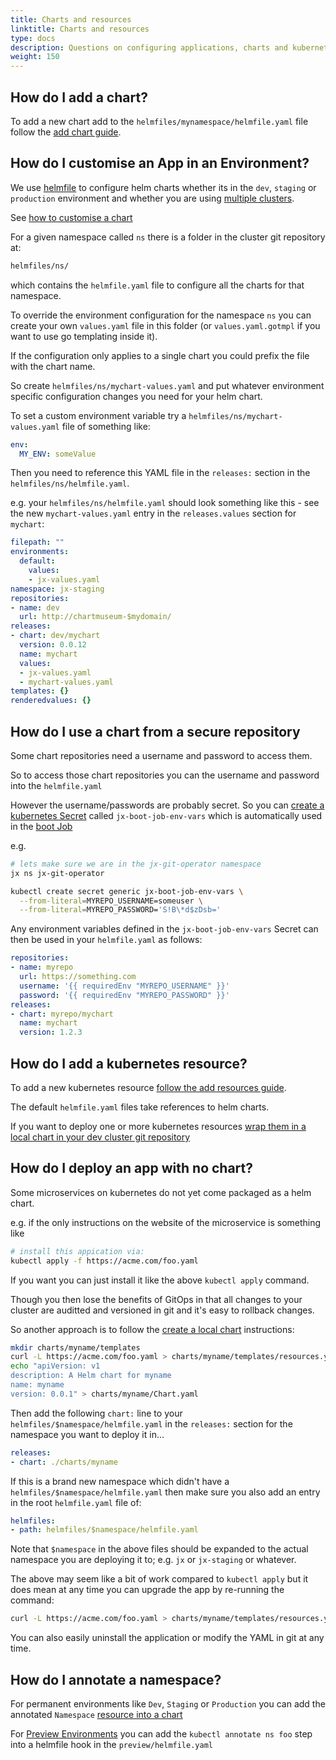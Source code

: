 ```yaml
---
title: Charts and resources
linktitle: Charts and resources
type: docs
description: Questions on configuring applications, charts and kubernetes resources
weight: 150
---
```


## How do I add a chart?

To add a new chart add to the `helmfiles/mynamespace/helmfile.yaml` file follow the [add chart guide](/v3/develop/apps/#adding-charts).

## How do I customise an App in an Environment?

We use [helmfile](https://github.com/roboll/helmfile) to configure helm charts whether its in the `dev`, `staging` or `production` environment and whether you are using [multiple clusters](/v3/guides/multi-cluster/).

See [how to customise a chart](/v3/develop/apps/#customising-charts)
                                                                                
For a given namespace called `ns` there is a folder in the cluster git repository at:

```bash 
helmfiles/ns/
```

which contains the `helmfile.yaml` file to configure all the charts for that namespace.

To override the environment configuration for the namespace `ns` you can create your own `values.yaml` file in this folder (or `values.yaml.gotmpl` if you want to use go templating inside it).

If the configuration only applies to a single chart you could prefix the file with the chart name. 

So create `helmfiles/ns/mychart-values.yaml` and put whatever environment specific configuration changes you need for your helm chart.

To set a custom environment variable try a  `helmfiles/ns/mychart-values.yaml` file of something like:

```yaml 
env:
  MY_ENV: someValue
```

Then you need to reference this YAML file in the `releases:` section in the `helmfiles/ns/helmfile.yaml`.

e.g. your  `helmfiles/ns/helmfile.yaml` should look something like this - see the new `mychart-values.yaml` entry in the `releases.values` section for `mychart`:


```yaml 
filepath: ""
environments:
  default:
    values:
    - jx-values.yaml
namespace: jx-staging
repositories:
- name: dev
  url: http://chartmuseum-$mydomain/
releases:
- chart: dev/mychart
  version: 0.0.12
  name: mychart
  values:
  - jx-values.yaml
  - mychart-values.yaml
templates: {}
renderedvalues: {}
```




## How do I use a chart from a secure repository

Some chart repositories need a username and password to access them.

So to access those chart repositories you can the username and password into the `helmfile.yaml` 

However the username/passwords are probably secret. So you can [create a kubernetes Secret](https://kubernetes.io/docs/tasks/configmap-secret/managing-secret-using-kubectl/) called `jx-boot-job-env-vars` which is automatically used in the [boot Job](/v3/about/how-it-works/#boot-job)
        
e.g. 

```bash
# lets make sure we are in the jx-git-operator namespace
jx ns jx-git-operator

kubectl create secret generic jx-boot-job-env-vars \
  --from-literal=MYREPO_USERNAME=someuser \
  --from-literal=MYREPO_PASSWORD='S!B\*d$zDsb='
```

Any environment variables defined in the `jx-boot-job-env-vars` Secret can then be used in your `helmfile.yaml` as follows:

```yaml
repositories:
- name: myrepo
  url: https://something.com 
  username: '{{ requiredEnv "MYREPO_USERNAME" }}' 
  password: '{{ requiredEnv "MYREPO_PASSWORD" }}'
releases:
- chart: myrepo/mychart 
  name: mychart
  version: 1.2.3
```

## How do I add a kubernetes resource?

To add a new kubernetes resource [follow the add resources guide](/v3/develop/apps/#adding-resources).

The default `helmfile.yaml` files take references to helm charts.

If you want to deploy one or more kubernetes resources [wrap them in a local chart in your dev cluster git repository](/v3/develop/apps/#adding-resources)

## How do I deploy an app with no chart?
                                       
Some microservices on kubernetes do not yet come packaged as a helm chart.

e.g. if the only instructions on the website of the microservice is something like

```bash
# install this appication via:
kubectl apply -f https://acme.com/foo.yaml
```

If you want you can just install it like the above `kubectl apply` command. 

Though you then lose the benefits of GitOps in that all changes to your cluster are auditted and versioned in git and it's easy to rollback changes.

So another approach is to follow the [create a local chart](/v3/develop/apps/#adding-resources) instructions:

```bash 
mkdir charts/myname/templates
curl -L https://acme.com/foo.yaml > charts/myname/templates/resources.yaml
echo "apiVersion: v1
description: A Helm chart for myname
name: myname
version: 0.0.1" > charts/myname/Chart.yaml
```

Then add the following `chart:` line to your `helmfiles/$namespace/helmfile.yaml` in the `releases:` section for the namespace you want to deploy it in...

```yaml 
releases:
- chart: ./charts/myname
```

If this is a brand new namespace which didn't have a `helmfiles/$namespace/helmfile.yaml` then make sure you also add an entry in the root `helmfile.yaml` file of:

```yaml 
helmfiles:
- path: helmfiles/$namespace/helmfile.yaml
```
            
Note that `$namespace` in the above files should be expanded to the actual namespace you are deploying it to; e.g. `jx` or `jx-staging` or whatever.

The above may seem like a bit of work compared to `kubectl apply` but it does mean at any time you can upgrade the app by re-running the command:

```bash
curl -L https://acme.com/foo.yaml > charts/myname/templates/resources.yaml
```

You can also easily uninstall the application or modify the YAML in git at any time.
            
## How do I annotate a namespace?

For permanent environments like `Dev`, `Staging` or `Production` you can add the annotated `Namespace` [resource into a chart](/v3/develop/apps/#adding-resources)

For [Preview Environments](/v3/develop/environments/preview/) you can add the `kubectl annotate ns foo` step into a helmfile hook in the `preview/helmfile.yaml`